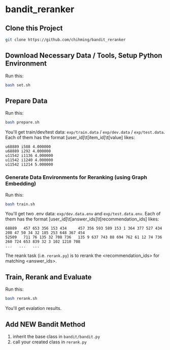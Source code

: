 # bandit_reranker


## Clone this Project
```sh
git clone https://github.com/chihming/bandit_reranker
```

## Download Necessary Data / Tools, Setup Python Environment
Run this:
```sh
bash set.sh
```

## Prepare Data
Run this:
```sh
bash prepare.sh
```
You'll get train/dev/test data: `exp/train.data` / `exp/dev.data` / `exp/test.data`.
Each of them has the format [user_id]\t[item_id]\t[value] likes:
```
u68889 i588 4.000000
u68889 i292 4.000000
u11542 i1136 4.000000
u11542 i1240 4.000000
u11542 i1214 5.000000
```

### Generate Data Environments for Reranking (using Graph Embedding)
Run this:
```sh
bash train.sh
```
You'll get two .env data: `exp/dev.data.env` and `exp/test.data.env`.
Each of them has the format [user_id]\t[answer_ids]\t[recommendation_ids] likes:
```
68889   457 653 356 153 434     457 356 593 589 153 1 364 377 527 434 208 47 50 34 32 185 253 648 367 454
52509   711 76 135 32 708 736   135 9 637 743 88 694 762 61 12 74 736 260 724 653 839 32 3 102 1210 708
...   ...   ...
```
The reank task (i.e. `rerank.py`) is to rerank the <recommendation_ids> for matching <answer_ids>.

## Train, Rerank and Evaluate
Run this:
```sh
bash rerank.sh
```
You'll get evalation results.

## Add NEW Bandit Method
1. inherit the base class in `bandit/bandit.py` 
2. call your created class in `rerank.py`
